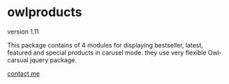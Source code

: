# owlproducts
version 1.11

This package contains of 4 modules for displaying bestseller, latest, featured and special products in carusel mode. they use very flexible Owl-carsual jquery package.

[contact me](http://ressan.ir)
